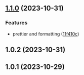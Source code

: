 

## [1.1.0](https://github.com/codemaskinc/nestjs-config/compare/1.0.2...1.1.0) (2023-10-31)


### Features

* prettier and formatting ([11f410c](https://github.com/codemaskinc/nestjs-config/commit/11f410c0919cfd8af2401557b8807ec52e3039ec))

## 1.0.2 (2023-10-31)

## 1.0.1 (2023-10-29)